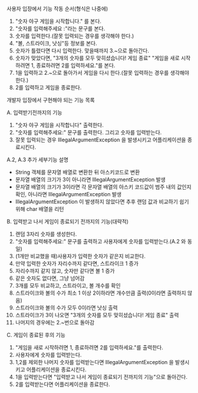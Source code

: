 사용자 입장에서 기능 작동 순서(형식은 나중에)

1. "숫자 야구 게임을 시작합니다." 를 본다.
2. "숫자를 입력해주세요 :"라는 문구를 본다.
3. 숫자를 입력한다.(잘못 입력되는 경우를 생각해야 한다.)
4. "볼, 스트라이크, 낫싱"등 정보를 본다.
5. 숫자가 틀렸다면 다시 입력한다. 맞을때까지 3.~으로 돌아간다.
6. 숫자가 맞았다면,
   "3개의 숫자를 모두 맞히셨습니다! 게임 종료"
   "게임을 새로 시작하려면 1, 종료하려면 2를 입력하세요."를 본다.
7. 1을 입력하고 2.~으로 돌아가서 게임을 다시 한다.(잘못 입력하는 경우를 생각해야 한다.)
8. 2를 입력하고 게임을 종료한다.



개발자 입장에서 구현해야 되는 기능 목록


A. 입력받기전까지의 기능

1. "숫자 야구 게임을 시작합니다" 출력한다.
2. "숫자를 입력해주세요:" 문구를 출력한다. 그리고 숫자를 입력받는다.
3. 잘못 입력되는 경우 IllegalArgumentException 을 발생시키고 어플리케이션을 종료시킨다.


A.2, A.3 추가 세부기능 설명
- String 객체를 문자열 배열로 변환한 뒤 아스키코드로 변환
- 문자열 배열의 크기가 3이 아니라면 IllegalArgumentException 발생
- 문자열 배열의 크기가 3이라면 각 문자열 배열의 아스키 코드값이 범주 내의 값인지 확인, 아니라면 IllegalArgumentException 발생
- IllegalArgumentException 이 발생하지 않았다면 추후 랜덤 값과 비교하기 쉽기 위해 char 배열을 리턴


B. 입력받고 나서 게임이 종료되기 전까지의 기능(대략적)

1. 랜덤 3자리 숫자를 생성한다.
2. "숫자를 입력해주세요:" 문구를 출력하고 사용자에게 숫자를 입력받는다.(A.2 와 동일)
3. (1개만 비교했을 때)사용자가 입력한 숫자가 같은지 비교한다.
4. 만약 입력한 숫자가 자리수까지 같다면, 스트라이크 1 증가
5. 자리수까지 같지 않고, 숫자만 같다면 볼 1 증가
6. 같은 숫자도 없다면, 그냥 넘어감
7. 3개를 모두 비교하고, 스트라이고, 볼 개수를 확인
8. 스트라이크와 볼의 수가 최소 1 이상 2이하라면 개수만큼 출력(0이라면 출력하지 않음)
9. 스트라이크와 볼의 수가 모두 0이라면 낫싱 출력
10. 스트라이크가 3이 나오면 "3개의 숫자를 모두 맞히셨습니다! 게임 종료" 출력
11. 나머지의 경우에는 2.~번으로 돌아감





C. 게임이 종료된 후의 기능

1. "게임을 새로 시작하려면 1, 종료하려면 2를 입력하세요."를 출력한다.
2. 사용자에게 숫자를 입력받는다.
3. 1,2를 제외한 나머지 숫자를 입력받는다면 IllegalArgumentException 을 발생시키고 어플리케이션을 종료시킨다.
4. 1을 입력받는다면 "입력받고 나서 게임이 종료되기 전까지의 기능"으로 돌아간다.
5. 2를 입력받는다면 어플리케이션을 종료한다.